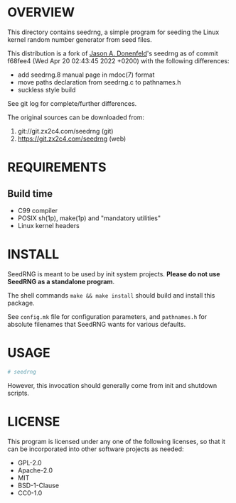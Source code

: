 OVERVIEW
========

This directory contains seedrng, a simple program for seeding the Linux
kernel random number generator from seed files.

This distribution is a fork of [Jason A. Donenfeld][1]'s seedrng as of
commit f68fee4 (Wed Apr 20 02:43:45 2022 +0200) with the following
differences:
  * add seedrng.8 manual page in mdoc(7) format
  * move paths declaration from seedrng.c to pathnames.h
  * suckless style build

[1]: mailto:Jason@zx2c4.com

See git log for complete/further differences.

The original sources can be downloaded from:
  1. git://git.zx2c4.com/seedrng    (git)
  2. https://git.zx2c4.com/seedrng  (web)


REQUIREMENTS
============

Build time
----------
  * C99 compiler
  * POSIX sh(1p), make(1p) and "mandatory utilities"
  * Linux kernel headers


INSTALL
=======

SeedRNG is meant to be used by init system projects.
**Please do not use SeedRNG as a standalone program**.

The shell commands `make && make install` should build and install this
package.

See `config.mk` file for configuration parameters, and `pathnames.h` for
absolute filenames that SeedRNG wants for various defaults.


USAGE
=====

```sh
# seedrng
```

However, this invocation should generally come from init and shutdown
scripts.


LICENSE
=======

This program is licensed under any one of the following licenses, so
that it can be incorporated into other software projects as needed:
  * GPL-2.0
  * Apache-2.0
  * MIT
  * BSD-1-Clause
  * CC0-1.0
